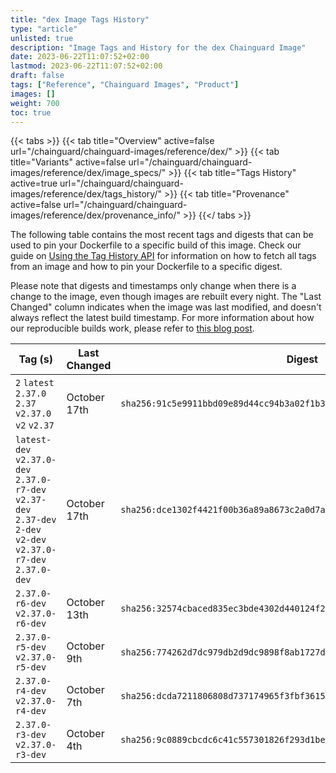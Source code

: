 ```yaml
---
title: "dex Image Tags History"
type: "article"
unlisted: true
description: "Image Tags and History for the dex Chainguard Image"
date: 2023-06-22T11:07:52+02:00
lastmod: 2023-06-22T11:07:52+02:00
draft: false
tags: ["Reference", "Chainguard Images", "Product"]
images: []
weight: 700
toc: true
---
```


{{< tabs >}}
{{< tab title="Overview" active=false url="/chainguard/chainguard-images/reference/dex/" >}}
{{< tab title="Variants" active=false url="/chainguard/chainguard-images/reference/dex/image_specs/" >}}
{{< tab title="Tags History" active=true url="/chainguard/chainguard-images/reference/dex/tags_history/" >}}
{{< tab title="Provenance" active=false url="/chainguard/chainguard-images/reference/dex/provenance_info/" >}}
{{</ tabs >}}

The following table contains the most recent tags and digests that can be used to pin your Dockerfile to a specific build of this image. Check our guide on [Using the Tag History API](/chainguard/chainguard-images/using-the-tag-history-api/) for information on how to fetch all tags from an image and how to pin your Dockerfile to a specific digest.

Please note that digests and timestamps only change when there is a change to the image, even though images are rebuilt every night. The "Last Changed" column indicates when the image was last modified, and doesn't always reflect the latest build timestamp. For more information about how our reproducible builds work, please refer to [this blog post](https://www.chainguard.dev/unchained/reproducing-chainguards-reproducible-image-builds).

| Tag (s)                                                                                                           | Last Changed | Digest                                                                    |
|-------------------------------------------------------------------------------------------------------------------|--------------|---------------------------------------------------------------------------|
|  `2` `latest` `2.37.0` `2.37` `v2.37.0` `v2` `v2.37`                                                              | October 17th | `sha256:91c5e9911bbd09e89d44cc94b3a02f1b337d5c3ffe3983876c21bcd6d33c6ccb` |
|  `latest-dev` `v2.37.0-dev` `2.37.0-r7-dev` `v2.37-dev` `2.37-dev` `2-dev` `v2-dev` `v2.37.0-r7-dev` `2.37.0-dev` | October 17th | `sha256:dce1302f4421f00b36a89a8673c2a0d7a3f3e1ba2a441561a5c2fb0b166ad23a` |
|  `2.37.0-r6-dev` `v2.37.0-r6-dev`                                                                                 | October 13th | `sha256:32574cbaced835ec3bde4302d440124f244821930f6f5f6dc74e71db3ba9c2bf` |
|  `2.37.0-r5-dev` `v2.37.0-r5-dev`                                                                                 | October 9th  | `sha256:774262d7dc979db2d9dc9898f8ab1727d306c8e91814569fbdca087395ae26b4` |
|  `2.37.0-r4-dev` `v2.37.0-r4-dev`                                                                                 | October 7th  | `sha256:dcda7211806808d737174965f3fbf3615dff30ff73d63f9bcd8f139159ea46ac` |
|  `2.37.0-r3-dev` `v2.37.0-r3-dev`                                                                                 | October 4th  | `sha256:9c0889cbcdc6c41c557301826f293d1bea4185067403e2f1bbfd55de263828e2` |

